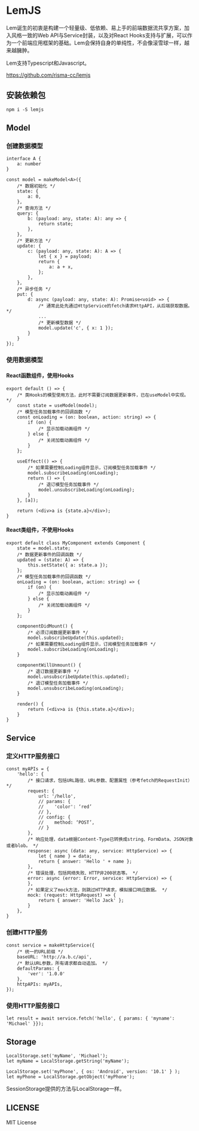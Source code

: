 # LemJS
Lem诞生的初衷是构建一个轻量级、低依赖、易上手的前端数据流共享方案，加入风格一致的Web API与Service封装，以及对React Hooks支持与扩展，可以作为一个前端应用框架的基础。Lem会保持自身的单纯性，不会像滚雪球一样，越来越臃肿。

Lem支持Typescript和Javascript。

https://github.com/risma-cc/lemjs

## 安装依赖包

    npm i -S lemjs

## Model
### 创建数据模型

    interface A {
        a: number
    }

    const model = makeModel<A>({
        /* 数据初始化 */
        state: {
            a: 0,
        },
        /* 查询方法 */
        query: {
            b: (payload: any, state: A): any => {
                return state;
            },
        },
        /* 更新方法 */
        update: {
            c: (payload: any, state: A): A => {
                let { x } = payload;
                return {
                    a: a + x,
                };
            },
        },
        /* 异步任务 */
        put: {
            d: async (payload: any, state: A): Promise<void> => {
                /* 通常此处先通过HttpService的fetch请求HttpAPI，从后端获取数据。 */
				...
                /* 更新模型数据 */
                model.update('c', { x: 1 });
            }
        }
    });

### 使用数据模型
#### React函数组件，使用Hooks

    export default () => {
        /* 类Hooks的模型使用方法，此时不需要订阅数据更新事件，已在useModel中实现。 */
        const state = useModel(model);
        /* 模型任务加载事件的回调函数 */
        const onLoading = (on: boolean, action: string) => {
            if (on) {
                /* 显示加载动画组件 */
            } else {
                /* 关闭加载动画组件 */
            }
        };

        useEffect(() => {
            /* 如果需要控制Loading组件显示，订阅模型任务加载事件 */
            model.subscribeLoading(onLoading);
            return () => {
                /* 退订模型任务加载事件 */
                model.unsubscribeLoading(onLoading);
            }
        }, [a]);

        return (<div>a is {state.a}</div>);
    }

#### React类组件，不使用Hooks

    export default class MyComponent extends Component {
        state = model.state;
        /* 数据更新事件的回调函数 */
        updated = (state: A) => {
            this.setState({ a: state.a });
        };
        /* 模型任务加载事件的回调函数 */
        onLoading = (on: boolean, action: string) => {
            if (on) {
                /* 显示加载动画组件 */
            } else {
                /* 关闭加载动画组件 */
            }
        };

        componentDidMount() {
            /* 必须订阅数据更新事件 */
            model.subscribeUpdate(this.updated);
            /* 如果需要控制Loading组件显示，订阅模型任务加载事件 */
            model.subscribeLoading(onLoading);
        }

        componentWillUnmount() {
            /* 退订数据更新事件 */
            model.unsubscribeUpdate(this.updated);
            /* 退订模型任务加载事件 */
            model.unsubscribeLoading(onLoading);
        }

        render() {
            return (<div>a is {this.state.a}</div>);
        }
    }

## Service
### 定义HTTP服务接口

    const myAPIs = {
        'hello': {
            /* 接口请求，包括URL路径、URL参数、配置属性（参考fetch的RequestInit） */
            request: {
                url: '/hello',
                // params: {
                //    'color': ‘red’
                // },
                // config: {
                //    method: ‘POST’,
                // }
            },
            /* 响应处理，data根据Content-Type已转换成string、FormData、JSON对象或者blob。 */
            response: async (data: any, service: HttpService) => {
                let { name } = data;
                return { answer: 'Hello ' + name };
            },
            /* 错误处理，包括网络失败、HTTP非200状态等。 */
            error: async (error: Error, service: HttpService) => {
            },
            /* 如果定义了mock方法，则跳过HTTP请求，模拟接口响应数据。 */
            mock: (request: HttpRequest) => {
                return { answer: 'Hello Jack' };
            }
        },
    }

### 创建HTTP服务

    const service = makeHttpService({
        /* 统一的URL前缀 */
        baseURL: 'http://a.b.c/api',
        /* 默认URL参数，所有请求都自动追加。 */
        defaultParams: {
            'ver': '1.0.0'
        },
        httpAPIs: myAPIs,
    });

### 使用HTTP服务接口

    let result = await service.fetch('hello', { params: { 'myname': 'Michael' }});

## Storage

    LocalStorage.set('myName', 'Michael');
    let myName = LocalStorage.getString('myName');

    LocalStorage.set('myPhone', { os: 'Android', version: '10.1' } );
    let myPhone = LocalStorage.getObject('myPhone');

SessionStorage提供的方法与LocalStorage一样。

## LICENSE

MIT License